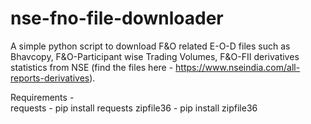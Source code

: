 # nse-fno-file-downloader

A simple python script to download F&O related E-O-D files such as Bhavcopy, F&O-Participant wise Trading Volumes, F&O-FII derivatives statistics from NSE (find the files here - https://www.nseindia.com/all-reports-derivatives).

Requirements -\
requests - pip install requests
zipfile36 - pip install zipfile36
